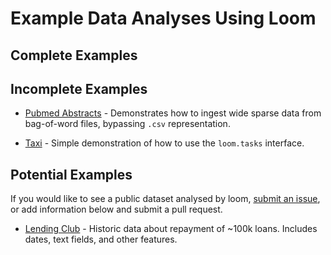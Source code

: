 # Example Data Analyses Using Loom

## Complete Examples

## Incomplete Examples

*   [Pubmed Abstracts](/exmaples/pubmed) -
    Demonstrates how to ingest wide sparse data from bag-of-word files,
    bypassing `.csv` representation.

*   [Taxi](/examples/taxi) -
    Simple demonstration of how to use the `loom.tasks` interface.

## Potential Examples

If you would like to see a public dataset analysed by loom,
[submit an issue](https://github.com/priorknowledge/loom/issues/new),
or add information below and submit a pull request.

*   [Lending Club](https://www.lendingclub.com/info/download-data.action) -
    Historic data about repayment of ~100k loans.
    Includes dates, text fields, and other features.
